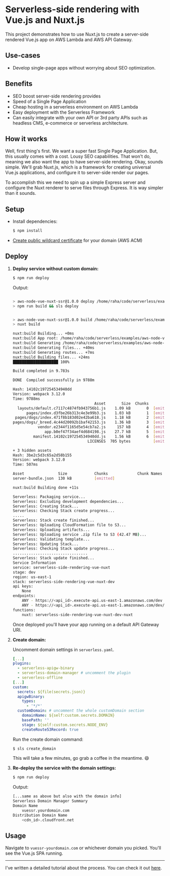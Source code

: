 # Serverless-side rendering with Vue.js and Nuxt.js

This project demonstrates how to use Nuxt.js to create a server-side rendered Vue.js app on AWS Lambda and AWS API Gateway. 

## Use-cases
- Develop single-page apps without worrying about SEO optimization.

## Benefits
- SEO boost server-side rendering provides
- Speed of a Single Page Application
- Cheap hosting in a serverless environment on AWS Lambda
- Easy deployment with the Serverless Framework
- Can easily integrate with your own API or 3rd party APIs such as headless CMS, e-commerce or serverless architecture.

## How it works
Well, first thing's first. We want a super fast Single Page Application. But, this usually comes with a cost. Lousy SEO capabilities. That won't do, meaning we also want the app to have server-side rendering. Okay, sounds simple. We'll grab Nuxt.js, which is a framework for creating universal Vue.js applications, and configure it to server-side render our pages.

To accomplish this we need to spin up a simple Express server and configure the Nuxt renderer to serve files through Express. It is way simpler than it sounds.

## Setup
- Install dependencies:
    ```bash
    $ npm install
    ```
- [Create public wildcard certificate](https://docs.aws.amazon.com/acm/latest/userguide/gs-acm-request-public.html) for your domain (AWS ACM)

## Deploy
1. **Deploy service without custom domain:**
    
    ```bash
    $ npm run deploy
    ```

    Output:
    ```bash

    > aws-node-vue-nuxt-ssr@1.0.0 deploy /home/raha/code/serverless/examples/aws-node-vue-nuxt-ssr
    > npm run build && sls deploy


    > aws-node-vue-nuxt-ssr@1.0.0 build /home/raha/code/serverless/examples/aws-node-vue-nuxt-ssr
    > nuxt build

    nuxt:build Building... +0ms
    nuxt:build App root: /home/raha/code/serverless/examples/aws-node-vue-nuxt-ssr/client +0ms
    nuxt:build Generating /home/raha/code/serverless/examples/aws-node-vue-nuxt-ssr/.nuxt files... +0ms
    nuxt:build Generating files... +40ms
    nuxt:build Generating routes... +7ms
    nuxt:build Building files... +24ms
    ████████████████████ 100% 

    Build completed in 9.783s

    DONE  Compiled successfully in 9788m                                             01:29:34

    Hash: 14102c197254534940dd
    Version: webpack 3.12.0
    Time: 9788ms
                                        Asset       Size  Chunks             Chunk Names
      layouts/default.c7117c4874fb943756b1.js    1.09 kB       0  [emitted]  layouts/default
          pages/index.d3fbe26b313c4e3e99b3.js    1.03 kB       1  [emitted]  pages/index
     pages/dogs/index.471f8b183d02e42ba618.js    1.18 kB       2  [emitted]  pages/dogs/index
    pages/dogs/_breed.4c44d20092b1baf42153.js    1.36 kB       3  [emitted]  pages/dogs/_breed
               vendor.e2344f1165d5e54cb7a2.js     157 kB       4  [emitted]  vendor
                  app.b0ef47f34aef4d684198.js    27.7 kB       5  [emitted]  app
             manifest.14102c197254534940dd.js    1.56 kB       6  [emitted]  manifest
                                     LICENSES  705 bytes          [emitted]  
    
    + 3 hidden assets
    Hash: 3be2c5d3c65a2d58b155
    Version: webpack 3.12.0
    Time: 507ms
    
    Asset               Size            Chunks             Chunk Names
    server-bundle.json  130 kB          [emitted]  
    
    nuxt:build Building done +11s

    Serverless: Packaging service...
    Serverless: Excluding development dependencies...
    Serverless: Creating Stack...
    Serverless: Checking Stack create progress...
    .....
    Serverless: Stack create finished...
    Serverless: Uploading CloudFormation file to S3...
    Serverless: Uploading artifacts...
    Serverless: Uploading service .zip file to S3 (42.47 MB)...
    Serverless: Validating template...
    Serverless: Updating Stack...
    Serverless: Checking Stack update progress...
    .................................
    Serverless: Stack update finished...
    Service Information
    service: serverless-side-rendering-vue-nuxt
    stage: dev
    region: us-east-1
    stack: serverless-side-rendering-vue-nuxt-dev
    api keys:
        None
    endpoints:
        ANY - https://<api_id>.execute-api.us-east-1.amazonaws.com/dev
        ANY - https://<api_id>.execute-api.us-east-1.amazonaws.com/dev/{proxy+}
    functions:
        nuxt: serverless-side-rendering-vue-nuxt-dev-nuxt

    ```

    Once deployed you'll have your app running on a default API Gateway URI.

2. **Create domain:**

    Uncomment domain settings in `serverless.yaml`.
    ```yaml
    [...]
    plugins:
      - serverless-apigw-binary
      - serverless-domain-manager # uncomment the plugin
      - serverless-offline
    [...]
    custom:
      secrets: ${file(secrets.json)}
      apigwBinary:
        types:
          - '*/*'
      customDomain: # uncomment the whole customDomain section
        domainName: ${self:custom.secrets.DOMAIN}
        basePath: ''
        stage: ${self:custom.secrets.NODE_ENV}
        createRoute53Record: true
    ```

    Run the create domain command:
    ```bash
    $ sls create_domain
    ```
    This will take a few minutes, go grab a coffee in the meantime. :smile:

3. **Re-deploy the service with the domain settings:**

    ```bash
    $ npm run deploy
    ```

    Output:
    ```bash
    [...same as above but also with the domain info]
    Serverless Domain Manager Summary
    Domain Name
        vuessr.yourdomain.com
    Distribution Domain Name
        <cdn_id>.cloudfront.net
    ```


## Usage
Navigate to `vuessr-yourdomain.com` or whichever domain you picked. You'll see the Vue.js SPA running.

--- 

I've written a detailed tutorial about the process. You can check it out [here](https://dev.to/adnanrahic/a-crash-course-on-serverless-side-rendering-with-vuejs-nuxtjs-and-aws-lambda-1nk4).
